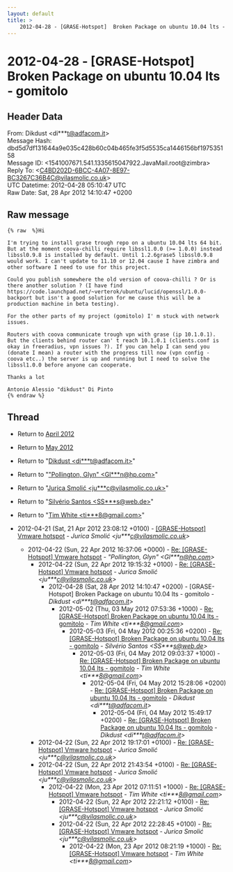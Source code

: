 ```yaml
---
layout: default
title: >
    2012-04-28 - [GRASE-Hotspot]  Broken Package on ubuntu 10.04 lts - gomitolo
---
```


# 2012-04-28 - [GRASE-Hotspot]  Broken Package on ubuntu 10.04 lts - gomitolo

## Header Data

From: Dikdust \<di***t@adfacom.it\><br>
Message Hash: dbd5d7df131644a9e035c428b60c04b465fe3f5d5535ca1446156bf197535158<br>
Message ID: \<1541007671.541.1335615047922.JavaMail.root@zimbra\><br>
Reply To: \<C4BD202D-6BCC-4A07-8E97-BC3267C36B4C@vilasmolic.co.uk\><br>
UTC Datetime: 2012-04-28 05:10:47 UTC<br>
Raw Date: Sat, 28 Apr 2012 14:10:47 +0200<br>

## Raw message

```
{% raw  %}Hi 

I'm trying to install grase trough repo on a ubuntu 10.04 lts 64 bit. But at the moment coova-chilli require libssl1.0.0 (>= 1.0.0) instead libssl0.9.8 is installed by default. Until 1.2.6grase5 libssl0.9.8 would work. I can't update to 11.10 or 12.04 cause I have zimbra and other software I need to use for this project. 

Could you publish somewhere the old version of coova-chilli ? Or is there another solution ? (I have find https://code.launchpad.net/~verterok/ubuntu/lucid/openssl/1.0.0-backport but isn't a good solution for me cause this will be a production machine in beta testing). 

For the other parts of my project (gomitolo) I' m stuck with network issues. 

Routers with coova communicate trough vpn with grase (ip 10.1.0.1). But the clients behind router can' t reach 10.1.0.1 (clients.conf is okay in freeradius, vpn issues ?). If you can help I can send you (donate I mean) a router with the progress till now (vpn config - coova etc..) the server is up and running but I need to solve the libssl1.0.0 before anyone can cooperate. 

Thanks a lot 

Antonio Alessio "dikdust" Di Pinto 
{% endraw %}
```

## Thread

+ Return to [April 2012](/archive/2012/04)
+ Return to [May 2012](/archive/2012/05)

+ Return to "[Dikdust <di***t<span>@</span>adfacom.it>](/authors/di___t_at_adfacom_it)"
+ Return to "["Pollington, Glyn" <Gl***n<span>@</span>hp.com>](/authors/gl___n_at_hp_com)"
+ Return to "[Jurica Smolić <ju***c<span>@</span>vilasmolic.co.uk>](/authors/ju___c_at_vilasmolic_co_uk)"
+ Return to "[Silvério Santos <SS***s<span>@</span>web.de>](/authors/ss___s_at_web_de)"
+ Return to "[Tim White <ti***8<span>@</span>gmail.com>](/authors/ti___8_at_gmail_com)"

+ 2012-04-21 (Sat, 21 Apr 2012 23:08:12 +0100) - [[GRASE-Hotspot] Vmware hotspot](/archive/2012/04/752102cdbbbcef4e39d5ef160ff9243e2727a6842f7f4f36762078c194988783) - _Jurica Smolić \<ju***c@vilasmolic.co.uk\>_
  + 2012-04-22 (Sun, 22 Apr 2012 16:37:06 +0000) - [Re: [GRASE-Hotspot] Vmware hotspot](/archive/2012/04/b121bfaee5419921cfb3c892d27fe69128578fd70b9f1705a2ae51c8efb2bd56) - _"Pollington, Glyn" \<Gl***n@hp.com\>_
    + 2012-04-22 (Sun, 22 Apr 2012 19:15:32 +0100) - [Re: [GRASE-Hotspot] Vmware hotspot](/archive/2012/04/111ddfafb68a782a87f64d5a5570df07e8a03e791fb8f735ac756e346ef6e75e) - _Jurica Smolić \<ju***c@vilasmolic.co.uk\>_
      + 2012-04-28 (Sat, 28 Apr 2012 14:10:47 +0200) - [GRASE-Hotspot]  Broken Package on ubuntu 10.04 lts - gomitolo - _Dikdust \<di***t@adfacom.it\>_
        + 2012-05-02 (Thu, 03 May 2012 07:53:36 +1000) - [Re: [GRASE-Hotspot] Broken Package on ubuntu 10.04 lts - gomitolo](/archive/2012/05/e20beaa73b5630ad507b26f7b885992d1bbc1599e8dd9e2d8a5377e25be3c2c5) - _Tim White \<ti***8@gmail.com\>_
          + 2012-05-03 (Fri, 04 May 2012 00:25:36 +0200) - [Re: [GRASE-Hotspot] Broken Package on ubuntu 10.04 lts - gomitolo](/archive/2012/05/d86aa27e29abfd78e99a439ff6e97b31c1cdb9c1ee9eb51c12278405e9b46f81) - _Silvério Santos \<SS***s@web.de\>_
            + 2012-05-03 (Fri, 04 May 2012 09:03:37 +1000) - [Re: [GRASE-Hotspot] Broken Package on ubuntu 10.04 lts - gomitolo](/archive/2012/05/f4f76e28ce66e4ccf0e82157fc44c25a7d2ac5ddcd0b711202f5378d3fa95624) - _Tim White \<ti***8@gmail.com\>_
              + 2012-05-04 (Fri, 04 May 2012 15:28:06 +0200) - [Re: [GRASE-Hotspot] Broken Package on ubuntu 10.04 lts - gomitolo](/archive/2012/05/3638408e8a765b991621c9d6ccf3d23dde5bdadbe19a8520c4eed7dd6c84f39b) - _Dikdust \<di***t@adfacom.it\>_
                + 2012-05-04 (Fri, 04 May 2012 15:49:17 +0200) - [Re: [GRASE-Hotspot] Broken Package on ubuntu 10.04 lts - gomitolo](/archive/2012/05/7214fbe33b7398e8821f61fd870c7665ba804a3a02aa20ce5df57978c85a016c) - _Dikdust \<di***t@adfacom.it\>_
    + 2012-04-22 (Sun, 22 Apr 2012 19:17:01 +0100) - [Re: [GRASE-Hotspot] Vmware hotspot](/archive/2012/04/ade0650426ed3ae3e12690288659291939331534420d61271af08fd7e3c00b05) - _Jurica Smolić \<ju***c@vilasmolic.co.uk\>_
    + 2012-04-22 (Sun, 22 Apr 2012 21:43:54 +0100) - [Re: [GRASE-Hotspot] Vmware hotspot](/archive/2012/04/d15a2a6cdf56e1ce5d72f52105e07a2b0f45b5c65413bee0925981a9424b71da) - _Jurica Smolić \<ju***c@vilasmolic.co.uk\>_
      + 2012-04-22 (Mon, 23 Apr 2012 07:11:51 +1000) - [Re: [GRASE-Hotspot] Vmware hotspot](/archive/2012/04/e33bb125e19093b5d4cc8e00c71baaf13056d62d741f2dc1d3e7702bbbf95a9c) - _Tim White \<ti***8@gmail.com\>_
        + 2012-04-22 (Sun, 22 Apr 2012 22:21:12 +0100) - [Re: [GRASE-Hotspot] Vmware hotspot](/archive/2012/04/4ac9d3825659da18831355fd343445e9be545e57cbc93904e366dc1b91f13ff1) - _Jurica Smolić \<ju***c@vilasmolic.co.uk\>_
        + 2012-04-22 (Sun, 22 Apr 2012 22:28:45 +0100) - [Re: [GRASE-Hotspot] Vmware hotspot](/archive/2012/04/63b848800913ee1755e9f690f0be7f214ea9da4131a0862df02f9a8d71a986ba) - _Jurica Smolić \<ju***c@vilasmolic.co.uk\>_
          + 2012-04-22 (Mon, 23 Apr 2012 08:21:19 +1000) - [Re: [GRASE-Hotspot] Vmware hotspot](/archive/2012/04/0413e9d93bf33806639364137920fc77e792ebeb8b2e09dc36b245100c23c681) - _Tim White \<ti***8@gmail.com\>_

